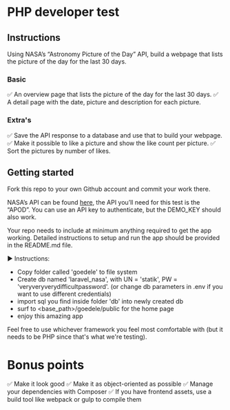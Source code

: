 # PHP developer test
## Instructions
Using NASA’s “Astronomy Picture of the Day” API, build a webpage that lists the picture of the day for the last 30 days.

### Basic

:white_check_mark: An overview page that lists the picture of the day for the last 30 days.
:white_check_mark: A detail page with the date, picture and description for each picture.

### Extra's
:white_check_mark: Save the API response to a database and use that to build your webpage.
:white_check_mark: Make it possible to like a picture and show the like count per picture.
:white_check_mark: Sort the pictures by number of likes.

## Getting started
Fork this repo to your own Github account and commit your work there.

NASA’s API can be found [here](https://api.nasa.gov/#apod), the API you’ll need for this test is the “APOD”. You can use an API key to authenticate, but the DEMO_KEY should also work.

Your repo needs to include at minimum anything required to get the app working. Detailed instructions to setup and run the app should be provided in the README.md file.

:arrow_forward: Instructions:
- Copy folder called 'goedele' to file system
- Create db named 'laravel_nasa', with UN = 'statik', PW = 'veryveryverydifficultpassword'. (or change db parameters in .env if you want to use different credentials)
- import sql you find inside folder 'db' into newly created db  
- surf to <base_path>/goedele/public for the home page
- enjoy this amazing app

Feel free to use whichever framework you feel most comfortable with (but it needs to be PHP since that's what we're testing).

# Bonus points
:white_check_mark: Make it look good
:white_check_mark: Make it as object-oriented as possible
:white_check_mark: Manage your dependencies with Composer
:white_check_mark: If you have frontend assets, use a build tool like webpack or gulp to compile them
